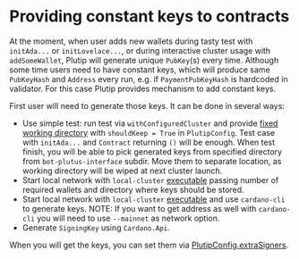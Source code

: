 # Providing constant keys to contracts

At the moment, when user adds new wallets during tasty test with `initAda...` or `initLovelace...`, or during interactive cluster usage with `addSomeWallet`, Plutip will generate unique `PubKey`(s) every time. Although some time users need to have constant keys, which will produce same `PubKeyHash` and `Address` every run, e.g. if `PaymentPubKeyHash` is hardcoded in validator. For this case Plutip provides mechanism to add constant keys.

First user will need to generate those keys. It can be done in several ways:

* Use simple test: run test via `withConfiguredCluster` and provide [fixed working directory](../src/Test/Plutip/Config.hs) with `shouldKeep = True` in `PlutipConfig`. Test case with `initAda...` and `Contract` returning `()` will be enough. When test finish, you will be able to pick generated keys from specified directory from `bot-plutus-interface` subdir. Move them to separate location, as working directory will be wiped at next cluster launch.
* Start local network with `local-cluster` [executable](../local-cluster/README.md) passing number of required wallets and directory where keys should be stored.
* Start local network with `local-cluster` [executable](../local-cluster/README.md) and use `cardano-cli` to generate keys. NOTE: If you want to get address as well with `cardano-cli` you will need to use `--mainnet` as network option.
* Generate `SigningKey` using `Cardano.Api`.

When you will get the keys, you can set them via [PlutipConfig.extraSigners](../src/Test/Plutip/Config.hs).
